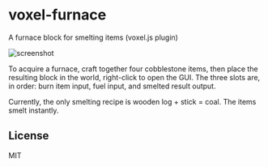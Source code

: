 # voxel-furnace

A furnace block for smelting items (voxel.js plugin)

![screenshot](http://i.imgur.com/E9UWBPg.png "Screenshot")

To acquire a furnace, craft together four cobblestone items, then
place the resulting block in the world, right-click to open the GUI.
The three slots are, in order: burn item input, fuel input, and
smelted result output.

Currently, the only smelting recipe is wooden log + stick = coal.
The items smelt instantly.

## License

MIT

